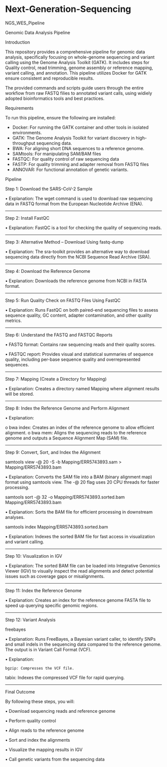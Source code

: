 # Next-Generation-Sequencing

NGS_WES_Pipeline

Genomic Data Analysis Pipeline

Introduction

This repository provides a comprehensive pipeline for genomic data analysis, specifically focusing on whole-genome
sequencing and variant calling using the Genome Analysis Toolkit (GATK). It includes steps for Quality control, read trimming, genome assembly or reference mapping, variant calling, and annotation. This pipeline utilizes Docker for GATK ensure consistent and reproducible results.

The provided commands and scripts guide users through the entire workfiow from raw FASTQ filies to annotated variant calls, using widiely adopted bioinformatics tools and best practices.

Requirements


To run this pipeline, ensure the following are installed:


* Docker: For running the GATK container and other tools in isolated environments.
* GATK: The Genome Analysis Toolkit for variant discovery in high-throughput sequencing data.
* BWA: For aligning short DNA sequences to a reference genome.
* SAMtools: For manipulating SAM/BAM files
* FASTQC: For quality control of raw sequencing data
* FASTP: For quality trimming and adapter removal from FASTQ files
* ANNOVAR: For functional annotation of genetic variants.

Pipeline

Step 1: Download the SARS-CoV-2 Sample

•	Explanation: The wget command is used to download raw sequencing data in FASTQ format from the European Nucleotide Archive (ENA).
________________________________________
Step 2: Install FastQC

•	Explanation: FastQC is a tool for checking the quality of sequencing reads. 
________________________________________
Step 3: Alternative Method – Download Using fastq-dump

•	Explanation: The sra-toolkit provides an alternative way to download sequencing data directly from the NCBI Sequence Read Archive (SRA).
________________________________________
Step 4: Download the Reference Genome

•	Explanation: Downloads the reference genome from NCBI in FASTA format.
________________________________________
Step 5: Run Quality Check on FASTQ Files Using FastQC 

•	Explanation: Runs FastQC on both paired-end sequencing files to assess sequence quality, GC content, adapter contamination, and other quality metrics.
________________________________________
Step 6: Understand the FASTQ and FASTQC Reports

•	FASTQ format: Contains raw sequencing reads and their quality scores.

•	FASTQC report: Provides visual and statistical summaries of sequence quality, including per-base sequence quality and overrepresented sequences.
________________________________________
Step 7: Mapping (Create a Directory for Mapping)

•	Explanation: Creates a directory named Mapping where alignment results will be stored.
________________________________________
Step 8: Index the Reference Genome and Perform Alignment

•	Explanation:

o	bwa index: Creates an index of the reference genome to allow efficient alignment.
o	bwa mem: Aligns the sequencing reads to the reference genome and outputs a Sequence Alignment Map (SAM) file.
________________________________________
Step 9: Convert, Sort, and Index the Alignment

samtools view -@ 20 -S -b Mapping/ERR5743893.sam > Mapping/ERR5743893.bam

•	Explanation: Converts the SAM file into a BAM (binary alignment map) format using samtools view. The -@ 20 flag uses 20 CPU threads for faster processing.

samtools sort -@ 32 -o Mapping/ERR5743893.sorted.bam Mapping/ERR5743893.bam

•	Explanation: Sorts the BAM file for efficient processing in downstream analyses.

samtools index Mapping/ERR5743893.sorted.bam

•	Explanation: Indexes the sorted BAM file for fast access in visualization and variant calling.
________________________________________
Step 10: Visualization in IGV

•	Explanation: The sorted BAM file can be loaded into Integrative Genomics Viewer (IGV) to visually inspect the read alignments and detect potential issues such as coverage gaps or misalignments.
________________________________________
Step 11: Index the Reference Genome

•	Explanation: Creates an index for the reference genome FASTA file to speed up querying specific genomic regions.
_______________________________________
Step 12: Variant Analysis

freebayes 

•	Explanation: Runs FreeBayes, a Bayesian variant caller, to identify SNPs and small indels in the sequencing data compared to the reference genome. The output is in Variant Call Format (VCF).

•	Explanation:

	bgzip: Compresses the VCF file.
  tabix: Indexes the compressed VCF file for rapid querying.
________________________________________
Final Outcome

By following these steps, you will:

•	Download sequencing reads and reference genome

•	Perform quality control

•	Align reads to the reference genome

•	Sort and index the alignments

•	Visualize the mapping results in IGV

•	Call genetic variants from the sequencing data

